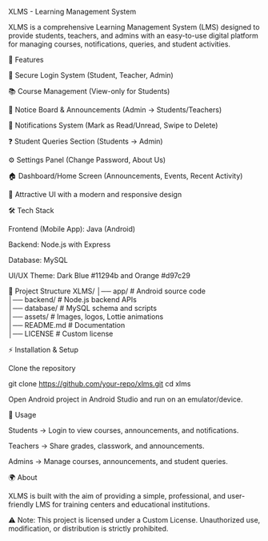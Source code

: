 XLMS - Learning Management System

XLMS is a comprehensive Learning Management System (LMS) designed to provide students, teachers, and admins with an easy-to-use digital platform for managing courses, notifications, queries, and student activities.

🚀 Features

🔑 Secure Login System (Student, Teacher, Admin)

📚 Course Management (View-only for Students)

📰 Notice Board & Announcements (Admin → Students/Teachers)

🔔 Notifications System (Mark as Read/Unread, Swipe to Delete)

❓ Student Queries Section (Students → Admin)

⚙️ Settings Panel (Change Password, About Us)

🏠 Dashboard/Home Screen (Announcements, Events, Recent Activity)

📱 Attractive UI with a modern and responsive design

🛠️ Tech Stack

Frontend (Mobile App): Java (Android)

Backend: Node.js with Express

Database: MySQL

UI/UX Theme: Dark Blue #11294b and Orange #d97c29

📂 Project Structure
XLMS/
│── app/                  # Android source code  
│── backend/              # Node.js backend APIs  
│── database/             # MySQL schema and scripts  
│── assets/               # Images, logos, Lottie animations  
│── README.md             # Documentation  
│── LICENSE               # Custom license  

⚡ Installation & Setup

Clone the repository

git clone https://github.com/your-repo/xlms.git
cd xlms

Open Android project in Android Studio and run on an emulator/device.

📖 Usage

Students → Login to view courses, announcements, and notifications.

Teachers → Share grades, classwork, and announcements.

Admins → Manage courses, announcements, and student queries.

🌍 About

XLMS is built with the aim of providing a simple, professional, and user-friendly LMS for training centers and educational institutions.


⚠️ Note: This project is licensed under a Custom License. Unauthorized use, modification, or distribution is strictly prohibited.
